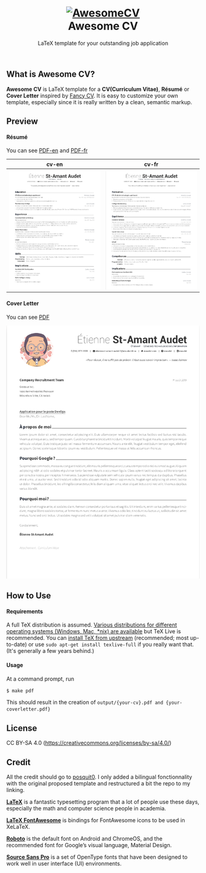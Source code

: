 <h1 align="center">
  <a href="https://github.com/posquit0/Awesome-CV" title="AwesomeCV Documentation">
    <img alt="AwesomeCV" src="https://github.com/posquit0/Awesome-CV/raw/master/icon.png" width="200px" height="200px" />
  </a>
  <br />
  Awesome CV
</h1>

<p align="center">
  LaTeX template for your outstanding job application
</p>

<br />

## What is Awesome CV?

**Awesome CV** is LaTeX template for a **CV(Curriculum Vitae)**, **Résumé** or **Cover Letter** inspired by [Fancy CV](https://www.sharelatex.com/templates/cv-or-resume/fancy-cv). It is easy to customize your own template, especially since it is really written by a clean, semantic markup.

## Preview

#### Résumé

You can see [PDF-en](https://raw.githubusercontent.com/esaudet/Awesome-CV/master/preview/cv-en.pdf) and [PDF-fr](https://raw.githubusercontent.com/esaudet/Awesome-CV/master/preview/cv-fr.pdf)

| cv-en | cv-fr |
|:---:|:---:|
| [![cv-en](https://raw.githubusercontent.com/esaudet/Awesome-CV/master/preview/cv-en.png)](https://raw.githubusercontent.com/esaudet/Awesome-CV/master/preview/cv-en.pdf)  | [![cv-fr](https://raw.githubusercontent.com/esaudet/Awesome-CV/master/preview/cv-fr.png)](https://raw.githubusercontent.com/esaudet/Awesome-CV/master/preview/cv-fr.pdf) |


#### Cover Letter

You can see [PDF](https://raw.githubusercontent.com/esaudet/Awesome-CV/master/preview/coverletter.pdf)

[![Cover Letter(Awesome)](https://raw.githubusercontent.com/esaudet/Awesome-CV/master/preview/coverletter.png)](https://raw.githubusercontent.com/esaudet/Awesome-CV/master/preview/coverletter.pdf)

## How to Use

#### Requirements

A full TeX distribution is assumed.  [Various distributions for different operating systems (Windows, Mac, \*nix) are available](http://tex.stackexchange.com/q/55437) but TeX Live is recommended.
You can [install TeX from upstream](http://tex.stackexchange.com/q/1092) (recommended; most up-to-date) or use `sudo apt-get install texlive-full` if you really want that.  (It's generally a few years behind.)

#### Usage

At a command prompt, run

```bash
$ make pdf
```

This should result in the creation of ``output/{your-cv}.pdf and {your-coverletter.pdf}``

## License
CC BY-SA 4.0 (https://creativecommons.org/licenses/by-sa/4.0/)

## Credit

All the credit should go to [posquit0](https://github.com/posquit0). I only added a bilingual fonctionnality with the original proposed template and restructured a bit the repo to my linking.

[**LaTeX**](http://www.latex-project.org) is a fantastic typesetting program that a lot of people use these days, especially the math and computer science people in academia.

[**LaTeX FontAwesome**](https://github.com/furl/latex-fontawesome) is bindings for FontAwesome icons to be used in XeLaTeX.

[**Roboto**](https://github.com/google/roboto) is the default font on Android and ChromeOS, and the recommended font for Google’s visual language, Material Design.

[**Source Sans Pro**](https://github.com/adobe-fonts/source-sans-pro) is a set of OpenType fonts that have been designed to work well in user interface (UI) environments.

